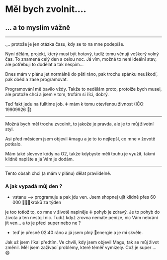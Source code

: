 # Měl bych zvolnit….

## … a to myslím vážně

---

.,.. protože je jen otázka času, kdy se to na mne podepíše. 

Nyní dělám, projekt, který musí být hotový, tudíž tomu věnuji veškerý volný čas. To znamená celý den a celou noc. Já vím, možná to není ideální stav, ale potřebuji to dodělat a tak nespím… 

Dnes mám v plánu jet normálně do pěti ráno, pak trochu spánku neuškodí, pak oběd a zase programovat. 

Programování mě bavilo vždy. Takže to nedělám proto, protoiže bych musel, ale protože chci a jsem v tom, trofám si říci, dobrý. 

Teď fakt jedu na fulltime job. ➕ mám k tomu otevřenou živnost (IČO: 19909926 🙂)

---

Možná bych měl trochu zvcolnit, to jakože je pravda, ale je to můj životní styl. 

Asi před měsícem jsem objevil #magu a je to to nejlepší, co mne v žovotě potkalo. 

Mám také slevové kódy na O2, takže kdybyste měli touhu je využít, takmi klidně napište a já Vám je dodám. 

---

Tento obsah chci (a mám v plánu) dělat praviidelně. 

 

### A jak vypadá můj den ?

- vstanu —> programuju a pak jdu ven. Jsem shopnej ujít klidně přes 60 000 🚶🏽‍♂️kroků za týden

je too totiož to, co mne v životě naplněje ➕ pohyb je zdravý. Je to pohyb do života a ten nestojí nic. Tudíž když zrovna nemáte peníze, nic Vám nebrání jít ven… a to je přeci super nebo ne ? 

- teď je přesně 02:40 ráno a já jsem plný 🔋energie a je mi skvěle.

Jak už jsem říkal předtím. Ve chvíli, kdy jsem objevil Magu, tak se můj život změnil. Měl jsem zažívací problémy, které téměř vymizely. Což je super … 😄